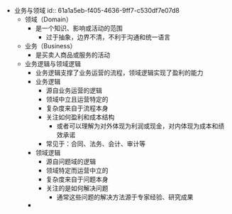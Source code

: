 - 业务与领域
  id:: 61a1a5eb-f405-4636-9ff7-c530df7e07d8
	- 领域（Domain）
		- 是一个知识、影响或活动的范围
			- 过于抽象，边界不清，不利于沟通和统一语言
	- 业务（Business）
		- 是买卖人商品或服务的活动
	- 业务逻辑与领域逻辑
		- 业务逻辑支撑了业务运营的流程，领域逻辑实现了盈利的能力
		- 业务逻辑
			- 源自业务运营的逻辑
			- 领域中立且运营特定的
			- 复杂度来自于流程本身
			- 关注如何盈利和成本结构
				- 或者可以理解为对外体现为利润或现金，对内体现为成本和绩效承诺
			- 常见于：合同、法务、会计、审计等
		- 领域逻辑
			- 源自问题域的逻辑
			- 领域特定而运营中立的
			- 复杂度来自于问题本身
			- 关注的是如何解决问题
				- 通常这些问题的解决方法源于专家经验、研究成果
		-